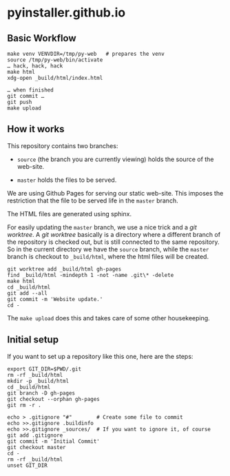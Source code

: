 pyinstaller.github.io
=====================

Basic Workflow
---------------------

```
make venv VENVDIR=/tmp/py-web   # prepares the venv
source /tmp/py-web/bin/activate
… hack, hack, hack
make html
xdg-open _build/html/index.html

… when finished
git commit …
git push
make upload
```


How it works
---------------------

This repository contains two branches:

* `source` (the branch you are currently viewing) holds the source of the
  web-site.

* `master` holds the files to be served.

We are using Github Pages for serving our static web-site. This imposes the
restriction that the file to be served life in the `master` branch.

The HTML files are generated using sphinx.

For easily updating the `master` branch, we use a nice trick and a *git
worktree*. A *git worktree* basically is a directory where a different branch
of the repository is checked out, but is still connected to the same
repository. So in the current directory we have the `source` branch, while the
`master` branch is checkout to `_build/html`, where the html files will be
created.

```
git worktree add _build/html gh-pages
find _build/html -mindepth 1 -not -name .git\* -delete
make html
cd _build/html
git add --all
git commit -m 'Website update.'
cd -
```

The `make upload` does this and takes care of some other housekeeping.


Initial setup
-------------------------------------

If you want to set up a repository like this one, here are the steps:

```
export GIT_DIR=$PWD/.git
rm -rf _build/html
mkdir -p _build/html
cd _build/html
git branch -D gh-pages
git checkout --orphan gh-pages
git rm -r .

echo > .gitignore "#"        # Create some file to commit
echo >>.gitignore .buildinfo
echo >>.gitignore _sources/  # If you want to ignore it, of course
git add .gitignore
git commit -m 'Initial Commit'
git checkout master
cd -
rm -rf _build/html
unset GIT_DIR
```
